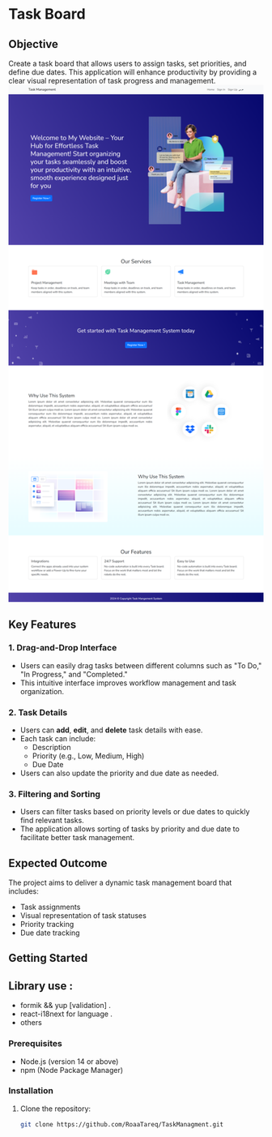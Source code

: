 # Task Board

## Objective
Create a task board that allows users to assign tasks, set priorities, and define due dates. This application will enhance productivity by providing a clear visual representation of task progress and management.
![Task Board Screenshot](./src/assets/images/Home-en.png)
## Key Features

### 1. Drag-and-Drop Interface
- Users can easily drag tasks between different columns such as "To Do," "In Progress," and "Completed."
- This intuitive interface improves workflow management and task organization.

### 2. Task Details
- Users can **add**, **edit**, and **delete** task details with ease.
- Each task can include:
  - Description
  - Priority (e.g., Low, Medium, High)
  - Due Date
- Users can also update the priority and due date as needed.

### 3. Filtering and Sorting
- Users can filter tasks based on priority levels or due dates to quickly find relevant tasks.
- The application allows sorting of tasks by priority and due date to facilitate better task management.

## Expected Outcome
The project aims to deliver a dynamic task management board that includes:
- Task assignments
- Visual representation of task statuses
- Priority tracking
- Due date tracking

## Getting Started
## Library use :
- formik && yup [validation] .
- react-i18next for language .
- others
### Prerequisites
- Node.js (version 14 or above)
- npm (Node Package Manager)

### Installation
1. Clone the repository:
   ```bash
   git clone https://github.com/RoaaTareq/TaskManagment.git
 
